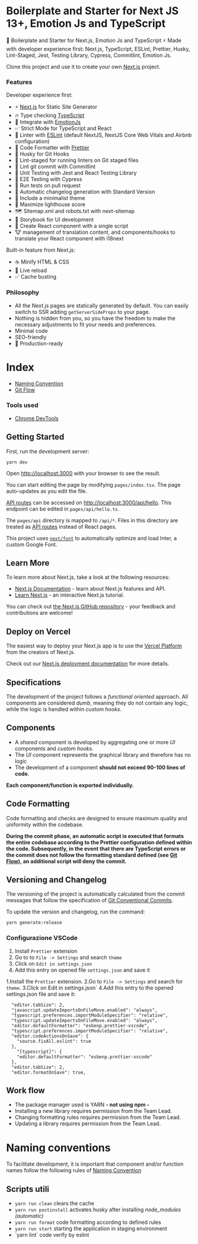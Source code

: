 <!-- @format -->

# Boilerplate and Starter for Next JS 13+, Emotion Js and TypeScript

🚀 Boilerplate and Starter for Next.js, Emotion Js and TypeScript ⚡️ Made with developer experience first: Next.js, TypeScript, ESLint, Prettier, Husky, Lint-Staged, Jest, Testing Library, Cypress, Commitlint, Emotion Js.

Clone this project and use it to create your own [Next.js](https://nextjs.org) project.

### Features

Developer experience first:

- ⚡ [Next.js](https://nextjs.org) for Static Site Generator
- 🔥 Type checking [TypeScript](https://www.typescriptlang.org)
- 💎 Integrate with [EmotionJs](https://emotion.sh/docs/introduction)
- ✅ Strict Mode for TypeScript and React
- 📏 Linter with [ESLint](https://eslint.org) (default NextJS, NextJS Core Web Vitals and Airbnb configuration)
- 💖 Code Formatter with [Prettier](https://prettier.io)
- 🦊 Husky for Git Hooks
- 🚫 Lint-staged for running linters on Git staged files
- 🚓 Lint git commit with Commitlint
- 🦺 Unit Testing with Jest and React Testing Library
- 🧪 E2E Testing with Cypress
- 👷 Run tests on pull request
- 🎁 Automatic changelog generation with Standard Version
- 🌈 Include a minimalist theme
- 💯 Maximize lighthouse score
- 🗺️ Sitemap.xml and robots.txt with next-sitemap
- 🎉 Storybook for UI development
- 💾 Create React component with a single script
- 🐮 management of translation content, and components/hooks to translate your React component with i18next

Built-in feature from Next.js:

- ☕ Minify HTML & CSS
- 💨 Live reload
- ✅ Cache busting

### Philosophy

- All the Next.js pages are statically generated by default. You can easily switch to SSR adding `getServerSideProps` to your page.
- Nothing is hidden from you, so you have the freedom to make the necessary adjustments to fit your needs and preferences.
- Minimal code
- SEO-friendly
- 🚀 Production-ready

# Index

- [Naming Convention](@docs/NAMING_CONVENTION.md)
- [Git Flow](@docs/GIT_FLOW.md)

### Tools used

- [Chrome DevTools](https://developer.chrome.com/docs/devtools/)

## Getting Started

First, run the development server:

```
yarn dev
```

Open [http://localhost:3000](http://localhost:3000) with your browser to see the result.

You can start editing the page by modifying `pages/index.tsx`. The page auto-updates as you edit the file.

[API routes](https://nextjs.org/docs/api-routes/introduction) can be accessed on [http://localhost:3000/api/hello](http://localhost:3000/api/hello). This endpoint can be edited in `pages/api/hello.ts`.

The `pages/api` directory is mapped to `/api/*`. Files in this directory are treated as [API routes](https://nextjs.org/docs/api-routes/introduction) instead of React pages.

This project uses [`next/font`](https://nextjs.org/docs/basic-features/font-optimization) to automatically optimize and load Inter, a custom Google Font.

## Learn More

To learn more about Next.js, take a look at the following resources:

- [Next.js Documentation](https://nextjs.org/docs) - learn about Next.js features and API.
- [Learn Next.js](https://nextjs.org/learn) - an interactive Next.js tutorial.

You can check out [the Next.js GitHub repository](https://github.com/vercel/next.js/) - your feedback and contributions are welcome!

## Deploy on Vercel

The easiest way to deploy your Next.js app is to use the [Vercel Platform](https://vercel.com/new?utm_medium=default-template&filter=next.js&utm_source=create-next-app&utm_campaign=create-next-app-readme) from the creators of Next.js.

Check out our [Next.js deployment documentation](https://nextjs.org/docs/deployment) for more details.

## Specifications

The development of the project follows a _functional oriented_ approach. All components are considered _dumb_, meaning they do not contain any logic, while the logic is handled within _custom hooks_.

## Components

- A _shared_ component is developed by aggregating one or more _UI_ components and _custom hooks_.
- The _UI_ component represents the graphical library and therefore has no logic
- The development of a component **should not exceed 90-100 lines of code**.

**Each component/function is exported individually.**

## Code Formatting

Code formatting and checks are designed to ensure maximum quality and uniformity within the codebase.

**During the commit phase, an automatic script is executed that formats the entire codebase according to the Prettier configuration defined within the code. Subsequently, in the event that there are TypeScript errors or the commit does not follow the formatting standard defined (see [Git Flow](@docs/GIT_FLOW.md)), an additional script will deny the commit.**

## Versioning and Changelog

The versioning of the project is automatically calculated from the commit messages that follow the specification of [Git Conventional Commits](https://www.conventionalcommits.org/en/v1.0.0/).

To update the version and changelog, run the command:

```sh
yarn generate:release
```

### Configurazione VSCode

1. Install `Prettier` extension
2. Go to to `File -> Settings` and search `theme`
3. Click on `Edit in settings.json`
4. Add this entry on opened file `settings.json` and save it

1.Install the `Prettier` extension.
2.Go to `File -> Settings` and search for `theme`.
3.Click on Edit in settings.json`
4.Add this entry to the opened settings.json file and save it:

```
  "editor.tabSize": 2,
  "javascript.updateImportsOnFileMove.enabled": "always",
  "typescript.preferences.importModuleSpecifier": "relative",
  "typescript.updateImportsOnFileMove.enabled": "always",
  "editor.defaultFormatter": "esbenp.prettier-vscode",
  "typescript.preferences.importModuleSpecifier": "relative",
  "editor.codeActionsOnSave": {
    "source.fixAll.eslint": true
  },
    "[typescript]": {
    "editor.defaultFormatter": "esbenp.prettier-vscode"
  },
  "editor.tabSize": 2,
  "editor.formatOnSave": true,

```

## Work flow

- The package manager used is YARN **- not using npm -**
- Installing a new library requires permission from the Team Lead.
- Changing formatting rules requires permission from the Team Lead.
- Updating a library requires permission from the Team Lead.

# Naming conventions

To facilitate development, it is important that component and/or function names follow the following rules of [Naming Convention](@docs/NAMING_CONVENTION.md)

## Scripts utili

- `yarn run clean` clears the cache
- `yarn run postinstall` activates husky after installing _node_modules_ _(automatic)_
- `yarn run format` code formatting according to defined rules
- `yarn run start` starting the application in staging environment
- `yarn lint´ code verify by eslint
